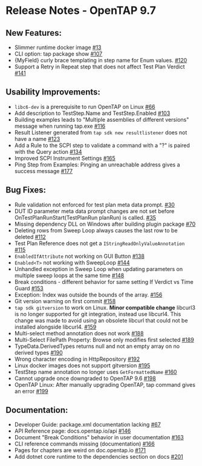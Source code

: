 Release Notes - OpenTAP 9.7
=============

New Features:
-------

- Slimmer runtime docker image [#13](https://gitlab.com/OpenTAP/opentap/-/issues/13)
- CLI option: tap package show [#107](https://gitlab.com/OpenTAP/opentap/issues/107)
- {MyField} curly brace templating in step name for Enum values. [#120](https://gitlab.com/OpenTAP/opentap/issues/120)
- Support a Retry in Repeat step that does not affect Test Plan Verdict [#141](https://gitlab.com/OpenTAP/opentap/issues/141)

Usability Improvements:
-------

- `libc6-dev` is a prerequisite to run OpenTAP on Linux [#66](https://gitlab.com/OpenTAP/opentap/issues/66)
- Add description to TestStep.Name and TestStep.Enabled [#103](https://gitlab.com/OpenTAP/opentap/issues/103)
- Building examples leads to "Multiple assemblies of different versions" message when running tap.exe [#116](https://gitlab.com/OpenTAP/opentap/issues/116)
- Result Listener generated from `tap sdk new resultlistener` does not have a name [#123](https://gitlab.com/OpenTAP/opentap/issues/123)
- Add a Rule to the SCPI step to validate a command with a "?" is paired with the Query action [#134](https://gitlab.com/OpenTAP/opentap/issues/134)
- Improved SCPI Instrument Settings [#165](https://gitlab.com/OpenTAP/opentap/issues/165)
- Ping Step from Examples: Pinging an unreachable address gives a success message [#177](https://gitlab.com/OpenTAP/opentap/-/issues/177)

Bug Fixes:
-------

- Rule validation not enforced for test plan meta data prompt. [#30](https://gitlab.com/OpenTAP/opentap/issues/30)
- DUT ID parameter meta data prompt changes are not set before OnTestPlanRunStart(TestPlanRun planRun) is called. [#35](https://gitlab.com/OpenTAP/opentap/issues/35)
- Missing dependency DLL on Windows after building plugin package [#70](https://gitlab.com/OpenTAP/opentap/issues/70)
- Deleting rows from Sweep Loop always causes the last row to be deleted [#112](https://gitlab.com/OpenTAP/opentap/issues/112)
- Test Plan Reference does not get a `IStringReadOnlyValueAnnotation` [#115](https://gitlab.com/OpenTAP/opentap/issues/115)
- `EnabledIfAttribute` not working on GUI Button [#138](https://gitlab.com/OpenTAP/opentap/issues/138)
- `Enabled<T>` not working with SweepLoop [#144](https://gitlab.com/OpenTAP/opentap/issues/144)
- Unhandled exception in Sweep Loop when updating parameters on multiple sweep loops at the same time [#148](https://gitlab.com/OpenTAP/opentap/issues/148)
- Break conditions - different behavior for same setting If Verdict vs Time Guard [#153](https://gitlab.com/OpenTAP/opentap/issues/153)
- Exception: Index was outside the bounds of the array. [#156](https://gitlab.com/OpenTAP/opentap/issues/156)
- Git version warning on first commit [#158](https://gitlab.com/OpenTAP/opentap/issues/158)
- `tap sdk gitversion` to work on Linux. **Minor compatible change** libcurl3 is no longer supported for git integration, instead use libcurl4. This change was made to avoid using an obsolete libcurl that could not be installed alongside libcurl4.
 [#159](https://gitlab.com/OpenTAP/opentap/issues/159)
- Multi-select method annotation does not work [#188](https://gitlab.com/OpenTAP/opentap/-/issues/188)
- Multi-Select FilePath Property: Browse only modifies first selected [#189](https://gitlab.com/OpenTAP/opentap/-/issues/189)
- TypeData.DerivedTypes returns null and not an empty array on no derived types [#190](https://gitlab.com/OpenTAP/opentap/-/issues/190) 
- Wrong character encoding in HttpRepository [#192](https://gitlab.com/OpenTAP/opentap/-/issues/192)
- Linux docker images does not support gitversion [#195](https://gitlab.com/OpenTAP/opentap/-/issues/195)
- TestStep name annotation no longer uses `GetFormattedName` [#160](https://gitlab.com/OpenTAP/opentap/issues/160)
- Cannot upgrade once downgraded to OpenTAP 9.6 [#198](https://gitlab.com/OpenTAP/opentap/-/issues/198)
- OpenTAP Linux: After manually upgrading OpenTAP, tap command gives an error [#199](https://gitlab.com/OpenTAP/opentap/-/issues/199)

Documentation: 
-------
- Developer Guide: package.xml documentation lacking [#67](https://gitlab.com/OpenTAP/opentap/issues/67)
- API Reference page: docs.opentap.io/api [#146](https://gitlab.com/OpenTAP/opentap/issues/146)
- Document "Break Conditions" behavior in user documentation [#163](https://gitlab.com/OpenTAP/opentap/-/issues/163)
- CLI reference commands missing (documentation) [#166](https://gitlab.com/OpenTAP/opentap/issues/166)
- Pages for chapters are weird on doc.opentap.io [#171](https://gitlab.com/OpenTAP/opentap/issues/171)
- Add dotnet core runtime to the dependencies section on docs [#201](https://gitlab.com/OpenTAP/opentap/-/issues/201)

